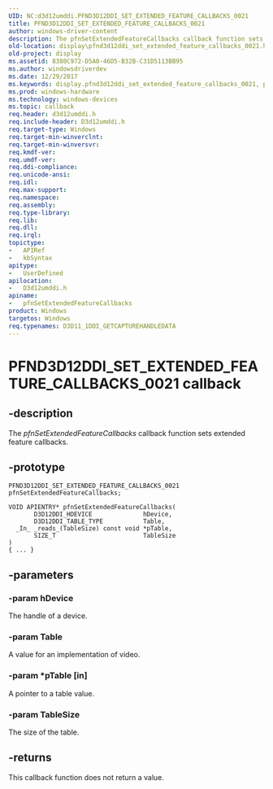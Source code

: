 ```yaml
---
UID: NC:d3d12umddi.PFND3D12DDI_SET_EXTENDED_FEATURE_CALLBACKS_0021
title: PFND3D12DDI_SET_EXTENDED_FEATURE_CALLBACKS_0021
author: windows-driver-content
description: The pfnSetExtendedFeatureCallbacks callback function sets extended feature callbacks.
old-location: display\pfnd3d12ddi_set_extended_feature_callbacks_0021.htm
old-project: display
ms.assetid: 8380C972-D5A0-46D5-B32B-C31D5113BB95
ms.author: windowsdriverdev
ms.date: 12/29/2017
ms.keywords: display.pfnd3d12ddi_set_extended_feature_callbacks_0021, pfnSetExtendedFeatureCallbacks callback function [Display Devices], pfnSetExtendedFeatureCallbacks, PFND3D12DDI_SET_EXTENDED_FEATURE_CALLBACKS_0021, PFND3D12DDI_SET_EXTENDED_FEATURE_CALLBACKS_0021, d3d12umddi/pfnSetExtendedFeatureCallbacks
ms.prod: windows-hardware
ms.technology: windows-devices
ms.topic: callback
req.header: d3d12umddi.h
req.include-header: D3d12umddi.h
req.target-type: Windows
req.target-min-winverclnt: 
req.target-min-winversvr: 
req.kmdf-ver: 
req.umdf-ver: 
req.ddi-compliance: 
req.unicode-ansi: 
req.idl: 
req.max-support: 
req.namespace: 
req.assembly: 
req.type-library: 
req.lib: 
req.dll: 
req.irql: 
topictype:
-	APIRef
-	kbSyntax
apitype:
-	UserDefined
apilocation:
-	D3d12umddi.h
apiname:
-	pfnSetExtendedFeatureCallbacks
product: Windows
targetos: Windows
req.typenames: D3D11_1DDI_GETCAPTUREHANDLEDATA
---
```


# PFND3D12DDI_SET_EXTENDED_FEATURE_CALLBACKS_0021 callback


## -description


The <i>pfnSetExtendedFeatureCallbacks</i> callback function sets extended feature callbacks.


## -prototype


````
PFND3D12DDI_SET_EXTENDED_FEATURE_CALLBACKS_0021 pfnSetExtendedFeatureCallbacks;

VOID APIENTRY* pfnSetExtendedFeatureCallbacks(
       D3D12DDI_HDEVICE              hDevice,
       D3D12DDI_TABLE_TYPE           Table,
  _In_ _reads_(TableSize) const void *pTable,
       SIZE_T                        TableSize
)
{ ... }
````


## -parameters




### -param hDevice

The handle of a device.


### -param Table

A value for an implementation of video.


### -param *pTable [in]

A pointer to a table value.


### -param TableSize

The size of the table. 


## -returns


This callback function does not return a value.


